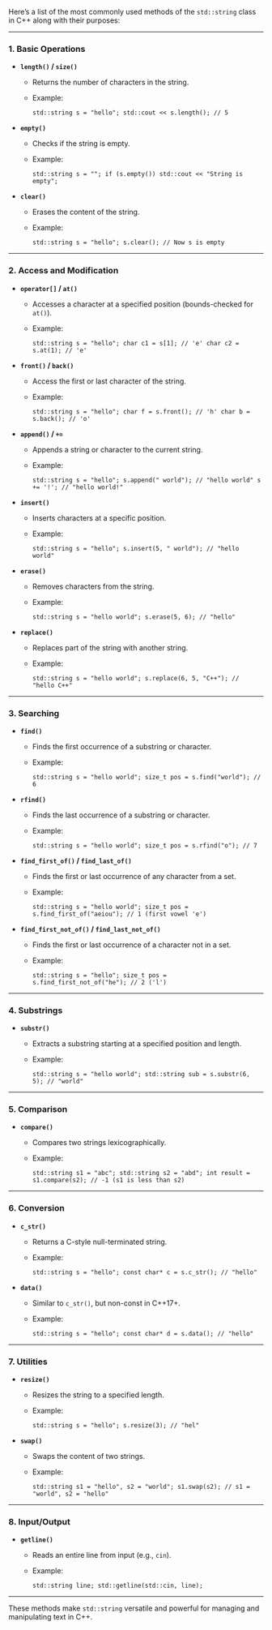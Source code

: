 
Here’s a list of the most commonly used methods of the `std::string` class in C++ along with their purposes:

* * *

### 1\. **Basic Operations**

*   **`length()` / `size()`**
    
    *   Returns the number of characters in the string.
    *   Example:
        
        `std::string s = "hello"; std::cout << s.length(); // 5`
        
*   **`empty()`**
    
    *   Checks if the string is empty.
    *   Example:
        
        `std::string s = ""; if (s.empty()) std::cout << "String is empty";`
        
*   **`clear()`**
    
    *   Erases the content of the string.
    *   Example:
        
        `std::string s = "hello"; s.clear(); // Now s is empty`
        

* * *

### 2\. **Access and Modification**

*   **`operator[]` / `at()`**
    
    *   Accesses a character at a specified position (bounds-checked for `at()`).
    *   Example:
        
        `std::string s = "hello"; char c1 = s[1]; // 'e' char c2 = s.at(1); // 'e'`
        
*   **`front()` / `back()`**
    
    *   Access the first or last character of the string.
    *   Example:
        
        `std::string s = "hello"; char f = s.front(); // 'h' char b = s.back(); // 'o'`
        
*   **`append()` / `+=`**
    
    *   Appends a string or character to the current string.
    *   Example:
        
        `std::string s = "hello"; s.append(" world"); // "hello world" s += '!'; // "hello world!"`
        
*   **`insert()`**
    
    *   Inserts characters at a specific position.
    *   Example:
        
        `std::string s = "hello"; s.insert(5, " world"); // "hello world"`
        
*   **`erase()`**
    
    *   Removes characters from the string.
    *   Example:
        
        `std::string s = "hello world"; s.erase(5, 6); // "hello"`
        
*   **`replace()`**
    
    *   Replaces part of the string with another string.
    *   Example:
        
        `std::string s = "hello world"; s.replace(6, 5, "C++"); // "hello C++"`
        

* * *

### 3\. **Searching**

*   **`find()`**
    
    *   Finds the first occurrence of a substring or character.
    *   Example:
        
        `std::string s = "hello world"; size_t pos = s.find("world"); // 6`
        
*   **`rfind()`**
    
    *   Finds the last occurrence of a substring or character.
    *   Example:
        
        `std::string s = "hello world"; size_t pos = s.rfind("o"); // 7`
        
*   **`find_first_of()` / `find_last_of()`**
    
    *   Finds the first or last occurrence of any character from a set.
    *   Example:
        
        `std::string s = "hello world"; size_t pos = s.find_first_of("aeiou"); // 1 (first vowel 'e')`
        
*   **`find_first_not_of()` / `find_last_not_of()`**
    
    *   Finds the first or last occurrence of a character not in a set.
    *   Example:
        
        `std::string s = "hello"; size_t pos = s.find_first_not_of("he"); // 2 ('l')`
        

* * *

### 4\. **Substrings**

*   **`substr()`**
    *   Extracts a substring starting at a specified position and length.
    *   Example:
        
        `std::string s = "hello world"; std::string sub = s.substr(6, 5); // "world"`
        

* * *

### 5\. **Comparison**

*   **`compare()`**
    *   Compares two strings lexicographically.
    *   Example:
        
        `std::string s1 = "abc"; std::string s2 = "abd"; int result = s1.compare(s2); // -1 (s1 is less than s2)`
        

* * *

### 6\. **Conversion**

*   **`c_str()`**
    
    *   Returns a C-style null-terminated string.
    *   Example:
        
        `std::string s = "hello"; const char* c = s.c_str(); // "hello"`
        
*   **`data()`**
    
    *   Similar to `c_str()`, but non-const in C++17+.
    *   Example:
        
        `std::string s = "hello"; const char* d = s.data(); // "hello"`
        

* * *

### 7\. **Utilities**

*   **`resize()`**
    
    *   Resizes the string to a specified length.
    *   Example:
        
        `std::string s = "hello"; s.resize(3); // "hel"`
        
*   **`swap()`**
    
    *   Swaps the content of two strings.
    *   Example:
        
        `std::string s1 = "hello", s2 = "world"; s1.swap(s2); // s1 = "world", s2 = "hello"`
        

* * *

### 8\. **Input/Output**

*   **`getline()`**
    *   Reads an entire line from input (e.g., `cin`).
    *   Example:
        
        `std::string line; std::getline(std::cin, line);`
        

* * *

These methods make `std::string` versatile and powerful for managing and manipulating text in C++.